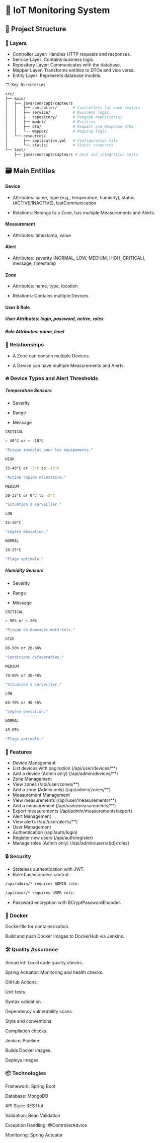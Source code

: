 # 🚀 IoT Monitoring System

## 📂 Project Structure

### 📁 Layers

- Controller Layer: Handles HTTP requests and responses.
- Service Layer: Contains business logic.
- Repository Layer: Communicates with the database.
- Mapper Layer: Transforms entities to DTOs and vice versa.
- Entity Layer: Represents database models.

```bash
🗂️ Key Directories

src/
├── main/
│   ├── java/com/capt/capteurs
│   │   ├── controller/       # Controllers for each feature
│   │   ├── service/          # Business logic
│   │   ├── repository/       # MongoDB repositories
│   │   ├── model/            # Entities
│   │   ├── dto/              # Request and Response DTOs
│   │   └── mapper/           # Mapping logic
│   └── resources/
│       ├── application.yml   # Configuration file
│       └── static/           # Static resources
└── test/
    ├── java/com/capt/capteurs # Unit and integration tests
```

## 🗃️ Main Entities

#### Device

- Attributes: name, type (e.g., temperature, humidity), status (ACTIVE/INACTIVE), lastCommunication

- Relations: Belongs to a Zone, has multiple Measurements and Alerts.

#### Measurement

- Attributes: timestamp, value

#### Alert

- Attributes: severity (NORMAL, LOW, MEDIUM, HIGH, CRITICAL), message, timestamp

#### Zone

- Attributes: name, type, location

- Relations: Contains multiple Devices.

#### User & Role

##### User Attributes: login, password, active, roles

##### Role Attributes: name, level

### 🔗 Relationships

- A Zone can contain multiple Devices.

- A Device can have multiple Measurements and Alerts.

### 🔥 Device Types and Alert Thresholds

##### Temperature Sensors

- Severity

- Range

- Message
```bash
CRITICAL

> 40°C or < -10°C

"Risque immédiat pour les équipements."
```
```bash
HIGH

35-40°C or -5°C to -10°C

"Action rapide nécessaire."
```
```bash
MEDIUM

30-35°C or 0°C to -5°C

"Situation à surveiller."
```
```bash
LOW

25-30°C

"Légère déviation."
```
```bash
NORMAL

20-25°C

"Plage optimale."
```
##### Humidity Sensors

- Severity

- Range

- Message

```bash
CRITICAL

> 90% or < 20%

"Risque de dommages matériels."
```
```bash
HIGH

80-90% or 20-30%

"Conditions défavorables."
```
```bash
MEDIUM

70-80% or 30-40%

"Situation à surveiller."
```
```bash
LOW

65-70% or 40-45%

"Légère déviation."
```
```bash
NORMAL

45-65%

"Plage optimale."
```
### 🌟 Features

- Device Management
- List devices with pagination (/api/user/devices/**)
- Add a device (Admin only) (/api/admin/devices/**)
- Zone Management
- View zones (/api/user/zones/**)
- Add a zone (Admin only) (/api/admin/zones/**) 
- Measurement Management
- View measurements (/api/user/measurements/**)
- Add a measurement (/api/user/measurements/**)
- Export measurements (/api/admin/measurements/export)
- Alert Management
- View alerts (/api/user/alerts/**)
- User Management
- Authentication (/api/auth/login)
- Register new users (/api/auth/register)
- Manage roles (Admin only) (/api/admin/users/{id}/roles)

### 🔒 Security

- Stateless authentication with JWT.
- Role-based access control:
```bash 
/api/admin/* requires ADMIN role.
```
```bash
/api/user/* requires USER role.
``` 
- Password encryption with BCryptPasswordEncoder.

### 🐳 Docker

Dockerfile for containerization.

Build and push Docker images to DockerHub via Jenkins.

### 🛠️ Quality Assurance

SonarLint: Local code quality checks.

Spring Actuator: Monitoring and health checks.

GitHub Actions:

Unit tests.

Syntax validation.

Dependency vulnerability scans.

Style and conventions.

Compilation checks.

Jenkins Pipeline:

Builds Docker images.

Deploys images.

### 📦 Technologies

Framework: Spring Boot

Database: MongoDB

API Style: RESTful

Validation: Bean Validation

Exception Handling: @ControllerAdvice

Monitoring: Spring Actuator